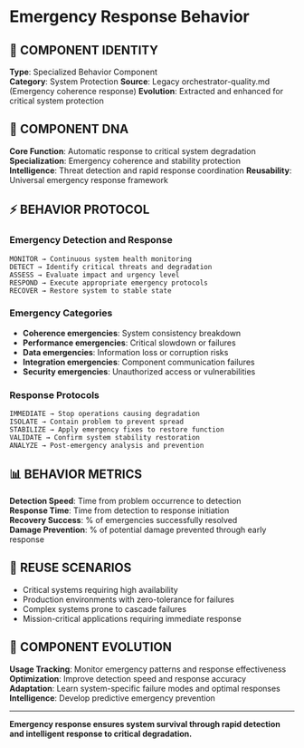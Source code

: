 # Emergency Response Behavior

## 🎯 COMPONENT IDENTITY
**Type**: Specialized Behavior Component  
**Category**: System Protection
**Source**: Legacy orchestrator-quality.md (Emergency coherence response)
**Evolution**: Extracted and enhanced for critical system protection

## 🧬 COMPONENT DNA
**Core Function**: Automatic response to critical system degradation  
**Specialization**: Emergency coherence and stability protection  
**Intelligence**: Threat detection and rapid response coordination
**Reusability**: Universal emergency response framework

## ⚡ BEHAVIOR PROTOCOL

### Emergency Detection and Response
```
MONITOR → Continuous system health monitoring
DETECT → Identify critical threats and degradation
ASSESS → Evaluate impact and urgency level
RESPOND → Execute appropriate emergency protocols
RECOVER → Restore system to stable state
```

### Emergency Categories
- **Coherence emergencies**: System consistency breakdown
- **Performance emergencies**: Critical slowdown or failures
- **Data emergencies**: Information loss or corruption risks
- **Integration emergencies**: Component communication failures
- **Security emergencies**: Unauthorized access or vulnerabilities

### Response Protocols
```
IMMEDIATE → Stop operations causing degradation
ISOLATE → Contain problem to prevent spread
STABILIZE → Apply emergency fixes to restore function
VALIDATE → Confirm system stability restoration
ANALYZE → Post-emergency analysis and prevention
```

## 📊 BEHAVIOR METRICS
**Detection Speed**: Time from problem occurrence to detection  
**Response Time**: Time from detection to response initiation  
**Recovery Success**: % of emergencies successfully resolved  
**Damage Prevention**: % of potential damage prevented through early response

## 🎯 REUSE SCENARIOS
- Critical systems requiring high availability
- Production environments with zero-tolerance for failures
- Complex systems prone to cascade failures
- Mission-critical applications requiring immediate response

## 🔧 COMPONENT EVOLUTION
**Usage Tracking**: Monitor emergency patterns and response effectiveness  
**Optimization**: Improve detection speed and response accuracy  
**Adaptation**: Learn system-specific failure modes and optimal responses
**Intelligence**: Develop predictive emergency prevention

---
**Emergency response ensures system survival through rapid detection and intelligent response to critical degradation.**